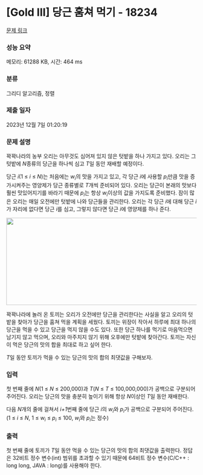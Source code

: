 # [Gold III] 당근 훔쳐 먹기 - 18234 

[문제 링크](https://www.acmicpc.net/problem/18234) 

### 성능 요약

메모리: 61288 KB, 시간: 464 ms

### 분류

그리디 알고리즘, 정렬

### 제출 일자

2023년 12월 7일 01:20:19

### 문제 설명

<p>꽉꽉나라의 농부 오리는 아무것도 심어져 있지 않은 텃밭을 하나 가지고 있다. 오리는 그 텃밭에 <em>N</em>종류의 당근을 하나씩 심고 <em>T</em>일 동안 재배할 예정이다.</p>

<p>당근 <em>i</em>(1 ≤ <em>i</em> ≤ <em>N</em>)는 처음에는 <em>w<sub>i</sub></em>의 맛을 가지고 있고, 각 당근 <em>i</em>에 사용할 <em>p<sub>i</sub></em>만큼 맛을 증가시켜주는 영양제가 당근 종류별로 <em>T</em>개씩 준비되어 있다. 오리는 당근이 본래의 맛보다 훨씬 맛있어지기를 바라기 때문에 <em>p<sub>i</sub></em>는 항상 <em>w<sub>i</sub></em>이상의 값을 가지도록 준비했다. 잠이 많은 오리는 매일 오전에만 텃밭에 나와 당근들을 관리한다. 오리는 각 당근 <em>i</em>에 대해 당근 <em>i</em>가 자리에 없다면 당근 <em>i</em>를 심고, 그렇지 않다면 당근 <em>i</em>에 영양제를 하나 준다.</p>

<p style="text-align: center;"><img alt="" src="" style="width: 700px; height: 231px;"></p>

<p>꽉꽉나라에 놀러 온 토끼는 오리가 오전에만 당근을 관리한다는 사실을 알고 오리의 텃밭을 찾아가 당근을 훔쳐 먹을 계획을 세웠다. 토끼는 위장이 작아서 하루에 최대 하나의 당근을 먹을 수 있고 당근을 먹지 않을 수도 있다. 또한 당근 하나를 먹기로 마음먹으면 남기지 않고 먹으며, 오리와 마주치지 않기 위해 오후에만 텃밭에 찾아간다. 토끼는 자신이 먹은 당근의 맛의 합을 최대로 하고 싶어 한다.</p>

<p><em>T</em>일 동안 토끼가 먹을 수 있는 당근의 맛의 합의 최댓값을 구해보자.</p>

### 입력 

 <p>첫 번째 줄에 <em>N</em>(1 ≤ <em>N</em> ≤ 200,000)과 <em>T</em>(<em>N</em> ≤ <em>T</em> ≤ 100,000,000)가 공백으로 구분되어 주어진다. 오리는 당근의 맛을 충분히 높이기 위해 항상 <em>N</em>이상인 <em>T</em>일 동안 재배한다.</p>

<p>다음 <em>N</em>개의 줄에 걸쳐서 <em>i+1</em>번째 줄에 당근 <em>i</em>의 <em>w<sub>i</sub></em>와 <em>p<sub>i</sub></em>가 공백으로 구분되어 주어진다. (1 ≤ <em>i</em> ≤ <em>N</em>, 1 ≤ <em>w<sub>i</sub></em> ≤ <em>p<sub>i</sub></em> ≤ 100, <em>w<sub>i</sub></em>와 <em>p<sub>i</sub></em>는 정수)</p>

### 출력 

 <p>첫 번째 줄에 토끼가 <em>T</em>일 동안 먹을 수 있는 당근의 맛의 합의 최댓값을 출력한다. 정답은 32비트 정수 변수(int) 범위를 초과할 수 있기 때문에 64비트 정수 변수(C/C++ : long long, JAVA : long)를 사용해야 한다.</p>

